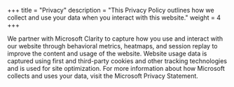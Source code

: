 +++
title = "Privacy"
description = "This Privacy Policy outlines how we collect and use your data when you interact with this website."
weight = 4
+++

We partner with Microsoft Clarity to capture how you use and interact with our website through behavioral metrics, heatmaps, and session replay to improve the content and usage of the website. Website usage data is captured using first and third-party cookies and other tracking technologies and is used for site optimization. For more information about how Microsoft collects and uses your data, visit the Microsoft Privacy Statement.

